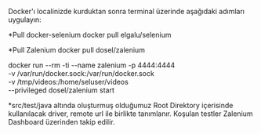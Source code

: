  Docker'ı localinizde kurduktan sonra terminal üzerinde aşağıdaki adımları uygulayın:
 
  *Pull docker-selenium
  docker pull elgalu/selenium

  *Pull Zalenium
  docker pull dosel/zalenium
        
  docker run --rm -ti --name zalenium -p 4444:4444 \
    -v /var/run/docker.sock:/var/run/docker.sock \
    -v /tmp/videos:/home/seluser/videos \
    --privileged dosel/zalenium start
    
    
*src/test/java altında oluşturmuş olduğumuz Root Direktory içerisinde kullanılacak driver, remote url ile birlikte tanımlanır. Koşulan testler Zalenium Dashboard üzerinden takip edilir.
